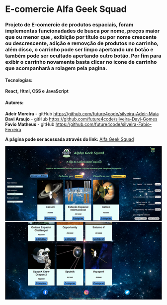 # __E-comercie Alfa Geek Squad__

### **Projeto de E-comercie de produtos espaciais, foram implementas funcionadades de busca por nome, preços maior que ou menor que , exibição por título ou por nome crescente ou descrescente, adição e removção de produtos no carrinho, além disso, o carrinho pode ser limpo apertando um botão e também pode ser ocultado apertando outro botão. Por fim para exibir o carrinho novamente basta clicar no icone de carrinho que acompanhará a rolagem pela pagina.**

#### Tecnologias:<br>
__React, Html, CSS e JavaScript__

#### Autores: <br>
**Adeir Moreira** - gitHub https://github.com/future4code/silveira-Adeir-Maia <br>
**Davi Araujo** - gitHub https://github.com/future4code/silveira-Davi-Gomes<br>
**Favio Matheus** - gitHub https://github.com/future4code/silveira-Fabio-Ferreira

**A página pode ser acessada através do link:**
[Alfa Geek Squad](https://alfa-geek-sqaud.surge.sh/)

<p align="center">
    <img src="./src/img/Alfa Squad.png">
    <img src="./src/img/Alfa Squad2.png">
</p>

